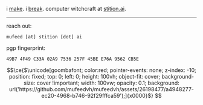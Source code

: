 i [make](https://www.mufeedvh.com/projects/). i [break](https://www.mufeedvh.com/about/). computer witchcraft at [stition.ai](https://stition.ai).

----

reach out:

```
mufeed [at] stition [dot] ai
```

pgp fingerprint:

```
49B7 4F49 C33A 02A9 7536 257F 45BE E76A 9562 CB5E
```

```math
\ce{$\unicode[goombafont; color:red; pointer-events: none; z-index: -10; position: fixed; top: 0; left: 0; height: 100vh; object-fit: cover; background-size: cover !important; width: 100vw; opacity: 0.1; background: url('https://github.com/mufeedvh/mufeedvh/assets/26198477/a4948277-ec20-4968-b746-92f29fffca59');]{x0000}$}
